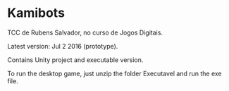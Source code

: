 # Kamibots
TCC de Rubens Salvador, no curso de Jogos Digitais.

Latest version: Jul 2 2016 (prototype).

Contains Unity project and executable version.

To run the desktop game, just unzip the folder Executavel and run the exe file.
